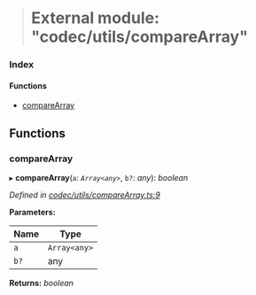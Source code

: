 > # External module: "codec/utils/compareArray"

### Index

#### Functions

* [compareArray](_codec_utils_comparearray_.md#comparearray)

## Functions

###  compareArray

▸ **compareArray**(`a`: *`Array<any>`*, `b?`: *any*): *boolean*

*Defined in [codec/utils/compareArray.ts:9](https://github.com/polkadot-js/api/blob/5a1c79a/packages/types/src/codec/utils/compareArray.ts#L9)*

**Parameters:**

Name | Type |
------ | ------ |
`a` | `Array<any>` |
`b?` | any |

**Returns:** *boolean*